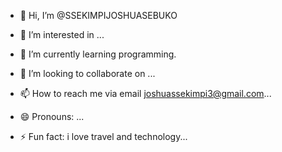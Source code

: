 - 👋 Hi, I’m @SSEKIMPIJOSHUASEBUKO

- 👀 I’m interested in ...
- 🌱 I’m currently learning programming.
- 💞️ I’m looking to collaborate on ...
- 📫 How to reach me via email joshuassekimpi3@gmail.com...
- 😄 Pronouns: ...
- ⚡ Fun fact: i love travel and technology...

<!---
JOSHUAPSALMS/JOSHUAPSALMS is a ✨ special ✨ repository because its `README.md` (this file) appears on your GitHub profile.
You can click the Preview link to take a look at your changes.
--->
